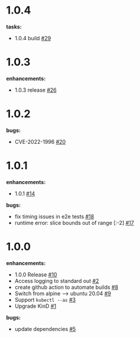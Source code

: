 # 1.0.4

**tasks:**
 - 1.0.4 build [\#29](https://github.com/TremoloSecurity/kube-oidc-proxy/issues/29)

# 1.0.3

**enhancements:**
 - 1.0.3 release [\#26](https://github.com/TremoloSecurity/kube-oidc-proxy/issues/26)

# 1.0.2

**bugs:**
 - CVE-2022-1996 [\#20](https://github.com/TremoloSecurity/kube-oidc-proxy/issues/20)

# 1.0.1

**enhancements:**
 - 1.0.1 [\#14](https://github.com/TremoloSecurity/kube-oidc-proxy/issues/14)

**bugs:**
 - fix timing issues in e2e tests [\#18](https://github.com/TremoloSecurity/kube-oidc-proxy/issues/18)
 - runtime error: slice bounds out of range [:-2] [\#17](https://github.com/TremoloSecurity/kube-oidc-proxy/issues/17)
 
# 1.0.0

**enhancements:**
 - 1.0.0 Release [\#10](https://github.com/TremoloSecurity/kube-oidc-proxy/issues/10)
 - Access logging to standard out [\#2](https://github.com/TremoloSecurity/kube-oidc-proxy/issues/2)
 - create github action to automate builds [\#8](https://github.com/TremoloSecurity/kube-oidc-proxy/issues/8)
 - Switch from alpine --> ubuntu 20.04 [\#9](https://github.com/TremoloSecurity/kube-oidc-proxy/issues/9)
 - Support `kubectl --as` [\#3](https://github.com/TremoloSecurity/kube-oidc-proxy/issues/3)
 - Upgrade KinD [\#1](https://github.com/TremoloSecurity/kube-oidc-proxy/issues/1)

**bugs:**
 - update dependencies [\#5](https://github.com/TremoloSecurity/kube-oidc-proxy/issues/5)


